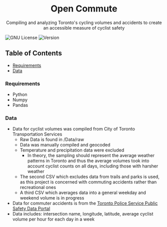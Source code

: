 <h1 align="center">Open Commute</h1>

  <p align="center">
    Compiling and analyzing Toronto's cycling volumes and accidents to create an accessible measure of cyclist safety  
    <br />
    
![GNU License][license-shield]
![Version][version-shield]


## Table of Contents

* [Requirements](#requirements)
* [Data](#data)

### Requirements
* Python
* Numpy
* Pandas

### Data
* Data for cyclist volumes was compiled from City of Toronto Transportation Services
    * Raw Data is found in /Data/raw
    * Data was manually compiled and geocoded
    * Temperature and precipitation data were excluded
        * In theory, the sampling should represent the average weather patterns in Toronto and thus the average volumes took into account cyclist counts on all days, including those with harsher weather
    * The second CSV which excludes data from trails and parks is used, as this project is concerned with commuting accidents rather than recreational ones 
    * A third CSV which averages data into a general weekday and weekend volume is in progress
* Data for commuter accidents is from the <a href= https://data.torontopolice.on.ca/pages/ksi>Toronto Police Service Public Safety Data Portal </a>
* Data includes: intersection name, longitude, latitude, average cyclist volume per hour for each day in a week

[license-shield]: https://img.shields.io/badge/license-GPLv3-green
[version-shield]: https://img.shields.io/badge/version-2.0.0-important